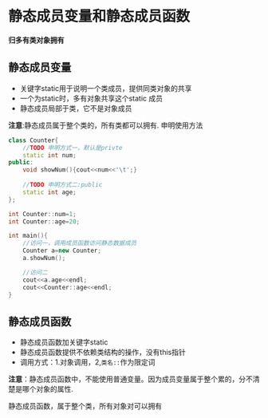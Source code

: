 # 静态成员变量和静态成员函数
**归多有类对象拥有**

## 静态成员变量

*  关键字static用于说明一个类成员，提供同类对象的共享
*  一个为static时，多有对象共享这个static 成员
*  静态成员局部于类，它不是对象成员

**注意**:静态成员属于整个类的，所有类都可以拥有.
申明使用方法

```cpp
class Counter{
    //TODO 申明方式一，默认是privte
    static int num;
public:
    void showNum(){cout<<num<<'\t';}
    
    //TODO 申明方式二:public
    static int age;
};

int Counter::num=1;
int Counter::age=20;

int main(){
    //访问一，调用成员函数访问静态数据成员
    Counter a=new Counter;
    a.showNum();

    //访问二
    cout<<a.age<<endl;
    cout<<Counter::age<<endl;
}
```
## 静态成员函数

* 静态成员函数加关键字static
* 静态成员函数提供不依赖类结构的操作，没有this指针
* 调用方式：1.对象调用，2,`类名::`作为限定词

**注意**：静态成员函数中，不能使用普通变量。因为成员变量属于整个累的，分不清楚是哪个对象的属性.

静态成员函数，属于整个类，所有对象对可以拥有
